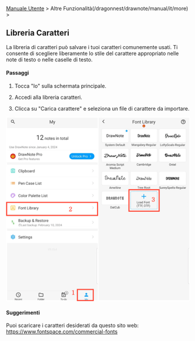 [Manuale Utente](/dragonnest/drawnote/manual/it) > Altre Funzionalità(/dragonnest/drawnote/manual/it/more) >

Libreria Caratteri
---
La libreria di caratteri può salvare i tuoi caratteri comunemente usati. Ti consente di scegliere liberamente lo stile del carattere appropriato nelle note di testo o nelle caselle di testo.
#### Passaggi
1. Tocca "Io" sulla schermata principale.

2. Accedi alla libreria  caratteri.

3. Clicca su "Carica carattere" e seleziona un file di carattere da importare.

![Libreria di Caratteri](imgs/font_library.png)

#### Suggerimenti
Puoi scaricare i caratteri desiderati da questo sito web: https://www.fontspace.com/commercial-fonts